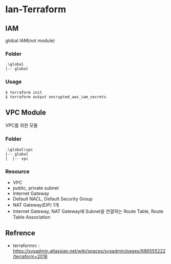 # Ian-Terraform

## IAM
global IAM(not module)
### Folder
```
.\global
|-- global
```
### Usage
```
$ terraform init
$ terraform output encrypted_aws_iam_secrets
```


## VPC Module
VPC를 위한 모듈
### Folder
```
.\global\vpc
|-- global
|  |-- vpc
```
### Resource
* VPC
* public, private subnet
* Internet Gateway
* Default NACL, Default Security Group
* NAT Gateway(EIP) 1개
* Internet Gateway, NAT Gateway에 Subnet을 연결하는 Route Table, Route Table Association 

## Refrence
* terraformrc : https://sysadmin.atlassian.net/wiki/spaces/sysadmin/pages/686555222/terraform+2018

